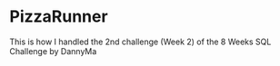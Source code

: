 # PizzaRunner
This is how I handled the 2nd challenge (Week 2) of the 8 Weeks SQL Challenge by DannyMa
